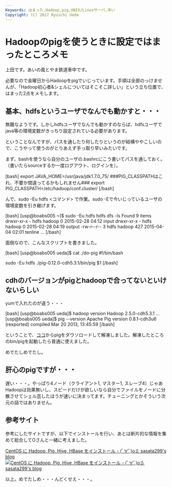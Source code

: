 ```yaml
---
Keywords: はまった,Hadoop,pig,UNIX/Linuxサーバ,辛い
Copyright: (C) 2017 Ryuichi Ueda
---
```


# Hadoopのpigを使うときに設定ではまったところメモ
上田です。あいの風とやま鉄道車中です。

必要なので金曜日からHadoopをpigでいじっています。手順は全部のっけませんが、「Hadoop初心者&シェルについてはそこそこ詳しい」という立ち位置で、はまった2点をメモします。

<!--more-->
<h2>基本、hdfsというユーザでなんでも動かすと・・・</h2>

無難なようです。しかしhdfsユーザでなんでも動かすのならば、hdfsユーザでjava等の環境変数がきっちり設定されている必要があります。

ということなんですが、パスを通したり何したりというのが結構ややこしいので、こうやって使うのがとりあえず手っ取り早いみたいです。

まず、bashを使うなら自分のユーザの.bashrcにこう書いてパスを通しておく。（書いたらsourceするか一度ログアウト、ログインを）。

[bash]
export JAVA_HOME=/usr/java/jdk1.7.0_75/
###PIG_CLASSPATHはこれ、不要か間違ってるかもしれません###
export PIG_CLASSPATH=/etc/hadoop/conf.cluster/
[/bash]

んで、sudo -Eu hdfs <コマンド> で作業。sudo -Eで今いじっているユーザの環境変数を引き継げます。

[bash]
[usp\@boabs005 ~]$ sudo -Eu hdfs hdfs dfs -ls
Found 9 items
drwxr-xr-x - hdfs hadoop 0 2015-02-28 04:12 input
drwxr-xr-x - hdfs hadoop 0 2015-02-28 04:19 output
-rw-r--r-- 3 hdfs hadoop 427 2015-04-04 02:01 tenline
...
[/bash]

面倒なので、こんなスクリプトを書きました。

[bash]
[usp\@boabs005 ueda]$ cat ./do-pig 
#!/bin/bash

sudo -Eu hdfs ./pig-0.12.0-cdh5.3.1/bin/pig $1
[/bash]


<h2>cdhのバージョンがpigとhadoopで合ってないといけないらしい</h2>

yumで入れたのが違う・・・

[bash]
[usp\@boabs005 ueda]$ hadoop version
Hadoop 2.5.0-cdh5.3.1
...
[usp\@boabs005 ueda]$ pig --version
Apache Pig version 0.8.1-cdh3u6 (rexported) 
compiled Mar 20 2013, 13:45:59
[/bash]

ということで、<a href="http://www.cloudera.com/content/cloudera/en/documentation/core/latest/topics/cdh_vd_cdh_package_previous.html#concept_cb1_dhz_dr_unique_2">ココ</a>からpigをダウソロードして解凍しました。解凍したところのbin/pigを起動したら普通に使えました。


めでたしめでたし。


<h2>肝心のpigですが・・・</h2>

遅い・・・。やっぱり4ノード（クライアント1, マスター1, スレーブ4）じゃあHadoopは効果無いし、スピードだけが欲しいなら自分でファイルをノードに分散させてシェル芸したほうが速いに決まってます。チューニングとかそういう次元の話ではありません。


<h2>参考サイト</h2>

参考にしたサイトですが、以下でインストールを行い、あとは断片的な情報を集めて総合してOさんと一緒に考えました。


<span class="hatena-bookmark-title"><a href="http://blog.livedoor.jp/sasata299/archives/51461548.html">CentOS に Hadoop, Pig, Hive, HBase をインストール - (ﾟ∀ﾟ)o彡 sasata299's blog</a></span> <span class="hatena-bookmark-users"><a href="http://b.hatena.ne.jp/entry/blog.livedoor.jp/sasata299/archives/51461548.html"><img title="CentOS に Hadoop, Pig, Hive, HBase をインストール - (ﾟ∀ﾟ)o彡 sasata299's blog" alt="CentOS に Hadoop, Pig, Hive, HBase をインストール - (ﾟ∀ﾟ)o彡 sasata299's blog" src="http://b.hatena.ne.jp/entry/image/http://blog.livedoor.jp/sasata299/archives/51461548.html"></a></span>


以上。めでたしめ・・・んどくせえ・・・。
